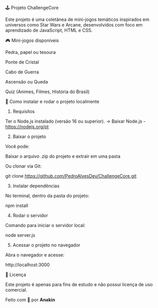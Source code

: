 🕹️ Projeto ChallengeCore

Este projeto é uma coletânea de mini-jogos temáticos inspirados em universos como Star Wars e Arcane, desenvolvidos com foco em aprendizado de JavaScript, HTML e CSS.

🎮 Mini-jogos disponíveis

Pedra, papel ou tesoura

Ponte de Cristal

Cabo de Guerra

Ascensão ou Queda

Quiz (Animes, Filmes, História do Brasil)

🚀 Como instalar e rodar o projeto localmente

1. Requisitos

Ter o Node.js instalado (versão 16 ou superior).
→ Baixar Node.js - https://nodejs.org/pt

2. Baixar o projeto

Você pode:

Baixar o arquivo .zip do projeto e extrair em uma pasta

Ou clonar via Git:

git clone https://github.com/PedroAlvesDev/ChallengeCore.git

3. Instalar dependências

No terminal, dentro da pasta do projeto:

npm install

4. Rodar o servidor

Comando para iniciar o servidor local:

node server.js

5. Acessar o projeto no navegador

Abra o navegador e acesse:

http://localhost:3000

📃 Licença

Este projeto é apenas para fins de estudo e não possui licença de uso comercial.

Feito com 💙 por **Anakin**